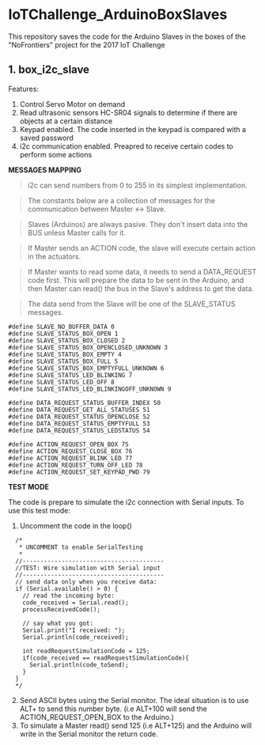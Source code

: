 # IoTChallenge_ArduinoBoxSlaves
This repository saves the code for the Arduino Slaves in the boxes of the "NoFrontiers" project for the 2017 IoT Challenge


## 1. box_i2c_slave
Features:
1. Control Servo Motor on demand
2. Read ultrasonic sensors HC-SR04 signals to determine if there are objects at a certain distance
3. Keypad enabled. The code inserted in the keypad is compared with a saved password
4. i2c communication enabled. Preapred to receive certain codes to perform some actions

**MESSAGES MAPPING**
> i2c can send numbers from 0 to 255 in its simplest implementation. 

> The constants below are a collection of messages for the communication between Master <-> Slave. 

> Slaves (Arduinos) are always pasive. They don't insert data into the BUS unless Master calls for it. 

> If Master sends an ACTION code, the slave will execute certain action in the actuators. 

> If Master wants to read some data, it needs to send a DATA_REQUEST code first. This will prepare the data to be sent in the Arduino, and then Master can read() the bus in the Slave's address to get the data. 

> The data send from the Slave will be one of the SLAVE_STATUS messages.
```
#define SLAVE_NO_BUFFER_DATA 0
#define SLAVE_STATUS_BOX_OPEN 1
#define SLAVE_STATUS_BOX_CLOSED 2
#define SLAVE_STATUS_BOX_OPENCLOSED_UNKNOWN 3
#define SLAVE_STATUS_BOX_EMPTY 4
#define SLAVE_STATUS_BOX_FULL 5
#define SLAVE_STATUS_BOX_EMPTYFULL_UNKNOWN 6
#define SLAVE_STATUS_LED_BLINKING 7
#define SLAVE_STATUS_LED_OFF 8
#define SLAVE_STATUS_LED_BLINKINGOFF_UNKNOWN 9

#define DATA_REQUEST_STATUS_BUFFER_INDEX 50
#define DATA_REQUEST_GET_ALL_STATUSES 51
#define DATA_REQUEST_STATUS_OPENCLOSE 52
#define DATA_REQUEST_STATUS_EMPTYFULL 53
#define DATA_REQUEST_STATUS_LEDSTATUS 54

#define ACTION_REQUEST_OPEN_BOX 75
#define ACTION_REQUEST_CLOSE_BOX 76
#define ACTION_REQUEST_BLINK_LED 77
#define ACTION_REQUEST_TURN_OFF_LED 78
#define ACTION_REQUEST_SET_KEYPAD_PWD 79
```


**TEST MODE**

The code is prepare to simulate the i2c connection with Serial inputs. To use this test mode:<br>
1. Uncomment the code in the loop()
```
  /*
   * UNCOMMENT to enable SerialTesting
   * 
  //----------------------------------------
  //TEST: Wire simulation with Serial input
  //----------------------------------------
  // send data only when you receive data:
  if (Serial.available() > 0) {
    // read the incoming byte:
    code_received = Serial.read();
    processReceivedCode();
  
    // say what you got:
    Serial.print("I received: ");
    Serial.println(code_received);

    int readRequestSimulationCode = 125;
    if(code_received == readRequestSimulationCode){
      Serial.println(code_toSend);
    }
  }
  */
```
2. Send ASCII bytes using the Serial monitor. The ideal situation is to use ALT+<codeNumber> to send this number byte. (i.e ALT+100 will send the ACTION_REQUEST_OPEN_BOX to the Arduino.)
3. To simulate a Master read() send 125 (i.e ALT+125) and the Arduino will write in the Serial monitor the return code.
